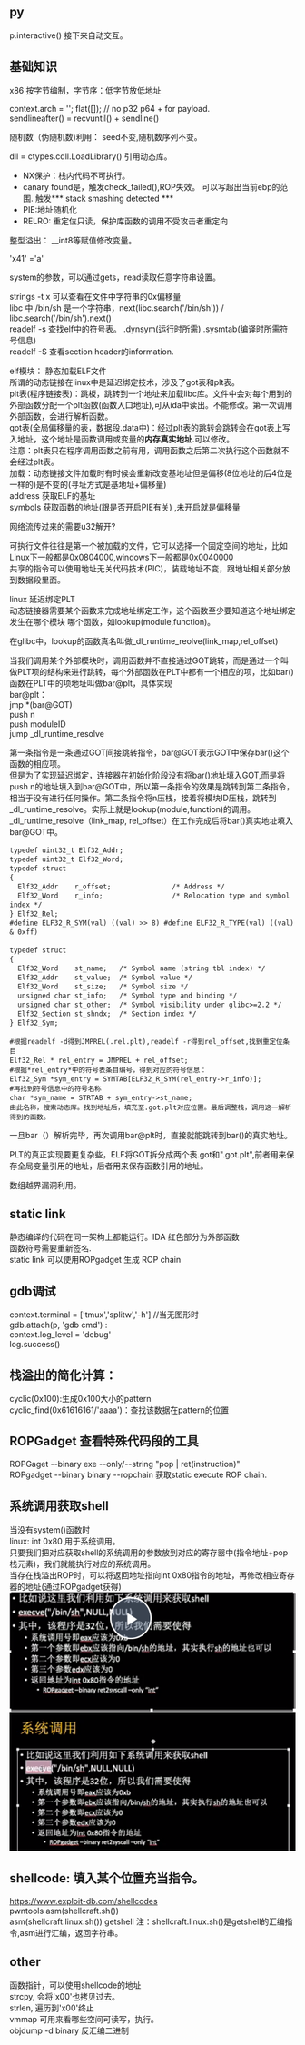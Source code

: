 ## py  
p.interactive() 接下来自动交互。  
## 基础知识  
x86 按字节编制，字节序：低字节放低地址  
    
context.arch = ''; flat([]); // no p32 p64 + for payload.  
sendlineafter() =  recvuntil() + sendline()  
    
随机数（伪随机数)利用： seed不变,随机数序列不变。  
    
dll = ctypes.cdll.LoadLibrary() 引用动态库。  
    
* NX保护：栈内代码不可执行。  
* canary found是，触发check_failed(),ROP失效。 可以写超出当前ebp的范围. 触发*** stack smashing detected ***  
* PIE:地址随机化  
* RELRO: 重定位只读，保护库函数的调用不受攻击者重定向  
    
整型溢出： __int8等赋值修改变量。  
    
'x41' ='a'  
    
system的参数，可以通过gets，read读取任意字符串设置。  
    
strings -t x 可以查看在文件中字符串的0x偏移量  
libc 中 /bin/sh 是一个字符串，next(libc.search('/bin/sh')) / libc.search('/bin/sh').next()  
readelf -s  查找elf中的符号表。 .dynsym(运行时所需)   .sysmtab(编译时所需符号信息)  
readelf -S 查看section header的information.  
    
elf模块： 静态加载ELF文件  
所谓的动态链接在linux中是延迟绑定技术，涉及了got表和plt表。  
plt表(程序链接表)：跳板，跳转到一个地址来加载libc库。文件中会对每个用到的外部函数分配一个plt函数(函数入口地址),可从ida中读出。不能修改。第一次调用外部函数，会进行解析函数。  
got表(全局偏移量的表，数据段.data中)：经过plt表的跳转会跳转会在got表上写入地址，这个地址是函数调用或变量的**内存真实地址**.可以修改。  
注意：plt表只在程序调用函数之前有用，调用函数之后第二次执行这个函数就不会经过plt表。  
加载：动态链接文件加载时有时候会重新改变基地址但是偏移(8位地址的后4位是一样的)是不变的(寻址方式是基地址+偏移量)  
address 获取ELF的基址  
symbols 获取函数的地址(跟是否开启PIE有关) ,未开启就是偏移量  
    
网络流传过来的需要u32解开?  
    
可执行文件往往是第一个被加载的文件，它可以选择一个固定空间的地址，比如Linux下一般都是0x0804000,windows下一般都是0x0040000  
共享的指令可以使用地址无关代码技术(PIC)，装载地址不变，跟地址相关部分放到数据段里面。  
    
linux 延迟绑定PLT  
动态链接器需要某个函数来完成地址绑定工作，这个函数至少要知道这个地址绑定发生在哪个模块 哪个函数，如lookup(module,function)。  
    
在glibc中，lookup的函数真名叫做_dl_runtime_reolve(link_map,rel_offset)  
    
当我们调用某个外部模块时，调用函数并不直接通过GOT跳转，而是通过一个叫做PLT项的结构来进行跳转，每个外部函数在PLT中都有一个相应的项，比如bar()函数在PLT中的项地址叫做bar@plt，具体实现  
bar@plt：  
jmp *(bar@GOT)  
push n  
push moduleID  
jump _dl_runtime_resolve  
    
第一条指令是一条通过GOT间接跳转指令，bar@GOT表示GOT中保存bar()这个函数的相应项。  
但是为了实现延迟绑定，连接器在初始化阶段没有将bar()地址填入GOT,而是将push n的地址填入到bar@GOT中，所以第一条指令的效果是跳转到第二条指令，相当于没有进行任何操作。第二条指令将n压栈，接着将模块ID压栈，跳转到_dl_runtime_resolve。实际上就是lookup(module,function)的调用。  
_dl_runtime_resolve（link_map, rel_offset）在工作完成后将bar()真实地址填入bar@GOT中。  
```
typedef uint32_t Elf32_Addr;
typedef uint32_t Elf32_Word;
typedef struct
{
  Elf32_Addr    r_offset;               /* Address */
  Elf32_Word    r_info;                 /* Relocation type and symbol index */
} Elf32_Rel;
#define ELF32_R_SYM(val) ((val) >> 8) #define ELF32_R_TYPE(val) ((val) & 0xff)

typedef struct
{
  Elf32_Word    st_name;   /* Symbol name (string tbl index) */
  Elf32_Addr    st_value;  /* Symbol value */
  Elf32_Word    st_size;   /* Symbol size */
  unsigned char st_info;   /* Symbol type and binding */
  unsigned char st_other;  /* Symbol visibility under glibc>=2.2 */
  Elf32_Section st_shndx;  /* Section index */
} Elf32_Sym;

#根据readelf -d得到JMPREL(.rel.plt),readelf -r得到rel_offset,找到重定位条目
Elf32_Rel * rel_entry = JMPREL + rel_offset;
#根据*rel_entry*中的符号表条目编号，得到对应的符号信息：
Elf32_Sym *sym_entry = SYMTAB[ELF32_R_SYM(rel_entry->r_info)];
#再找到符号信息中的符号名称
char *sym_name = STRTAB + sym_entry->st_name;
由此名称，搜索动态库。找到地址后，填充至.got.plt对应位置。最后调整栈，调用这一解析得到的函数。

```
一旦bar（）解析完毕，再次调用bar@plt时，直接就能跳转到bar()的真实地址。  
    
PLT的真正实现要更复杂些，ELF将GOT拆分成两个表.got和".got.plt",前者用来保存全局变量引用的地址，后者用来保存函数引用的地址。  
    
数组越界漏洞利用。  
    
## static link  
静态编译的代码在同一架构上都能运行。IDA 红色部分为外部函数  
函数符号需要重新签名.  
static link 可以使用ROPgadget 生成 ROP chain  
    
## gdb调试  
context.terminal = ['tmux','splitw','-h'] //当无图形时  
gdb.attach(p, 'gdb cmd') :  
context.log_level = 'debug'  
log.success()  
    
## 栈溢出的简化计算：  
cyclic(0x100):生成0x100大小的pattern  
cyclic_find(0x61616161/'aaaa')：查找该数据在pattern的位置  
    
## ROPGadget 查看特殊代码段的工具  
ROPGaget --binary exe --only/--string "pop | ret(instruction)"  
ROPgadget --binary binary --ropchain 获取static execute ROP chain.  
    
## 系统调用获取shell  
当没有system()函数时  
linux: int 0x80 用于系统调用。  
只要我们把对应获取shell的系统调用的参数放到对应的寄存器中(指令地址+pop栈元素)，我们就能执行对应的系统调用。  
当存在栈溢出ROP时，可以将返回地址指向int 0x80指令的地址，再修改相应寄存器的地址(通过ROPgadget获得)  
![](image/ROP_syscall.png "ROP syscall")  
![](image/syscall.png "disassemble syscall")  
    
## shellcode: 填入某个位置充当指令。  
https://www.exploit-db.com/shellcodes  
pwntools  asm(shellcraft.sh())  
asm(shellcraft.linux.sh()) getshell 注：shellcraft.linux.sh()是getshell的汇编指令,asm进行汇编，返回字符串。  
         
## other  
函数指针，可以使用shellcode的地址  
strcpy, 会将'x00'也拷贝过去。  
strlen, 遍历到'x00'终止  
vmmap 可用来看哪些空间可读写，执行。  
objdump -d binary 反汇编二进制  
